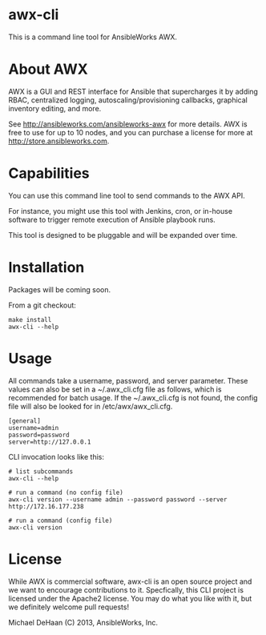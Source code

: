 awx-cli
=======

This is a command line tool for AnsibleWorks AWX.  

About AWX
=========

AWX is a GUI and REST interface for Ansible that supercharges it by adding RBAC,
centralized logging, autoscaling/provisioning callbacks, graphical inventory
editing, and more.

See http://ansibleworks.com/ansibleworks-awx for more details.  AWX is free to use for up to 10 nodes, and you can purchase a license for more at http://store.ansibleworks.com.

Capabilities
============

You can use this command line tool to send commands to the AWX API.

For instance, you might use this tool with Jenkins, cron, or in-house software to trigger remote execution of Ansible playbook runs.

This tool is designed to be pluggable and will be expanded over time.

Installation
============

Packages will be coming soon.

From a git checkout:
  
    make install
    awx-cli --help

Usage
=====

All commands take a username, password, and server parameter.  These values
can also be set in a ~/.awx_cli.cfg file as follows, which is recommended for
batch usage.  If the ~/.awx_cli.cfg is not found, the config file will also
be looked for in /etc/awx/awx_cli.cfg.

    [general]
    username=admin
    password=password
    server=http://127.0.0.1

CLI invocation looks like this:

    # list subcommands
    awx-cli --help
    
    # run a command (no config file)
    awx-cli version --username admin --password password --server http://172.16.177.238
  
    # run a command (config file)
    awx-cli version

License
=======

While AWX is commercial software, awx-cli is an open source project and we want
to encourage contributions to it.  Specfically, this CLI project is licensed under the
Apache2 license.  You may do what you like with it, but we definitely welcome
pull requests!

Michael DeHaan
(C) 2013, AnsibleWorks, Inc.


